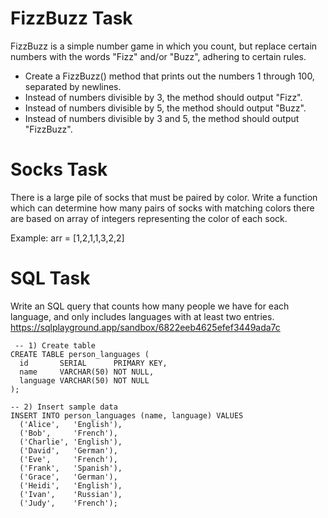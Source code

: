 # FizzBuzz Task
FizzBuzz is a simple number game in which you count, but replace certain numbers with the words "Fizz" and/or "Buzz", adhering to certain rules.

- Create a FizzBuzz() method that prints out the numbers 1 through 100, separated by newlines.
- Instead of numbers divisible by 3, the method should output "Fizz".
- Instead of numbers divisible by 5, the method should output "Buzz".
- Instead of numbers divisible by 3 and 5, the method should output "FizzBuzz".

# Socks Task
There is a large pile of socks that must be paired by color. Write a function which can determine how many pairs of socks with matching colors there are based on array of integers representing the color of each sock.
  
Example: arr = [1,2,1,1,3,2,2]
 

# SQL Task
Write an SQL query that counts how many people we have for each language, and only includes languages with at least two entries.
https://sqlplayground.app/sandbox/6822eeb4625efef3449ada7c

```
 -- 1) Create table
CREATE TABLE person_languages (
  id       SERIAL      PRIMARY KEY,
  name     VARCHAR(50) NOT NULL,
  language VARCHAR(50) NOT NULL
);

-- 2) Insert sample data
INSERT INTO person_languages (name, language) VALUES
  ('Alice',   'English'),
  ('Bob',     'French'),
  ('Charlie', 'English'),
  ('David',   'German'),
  ('Eve',     'French'),
  ('Frank',   'Spanish'),
  ('Grace',   'German'),
  ('Heidi',   'English'),
  ('Ivan',    'Russian'),
  ('Judy',    'French');
  ```